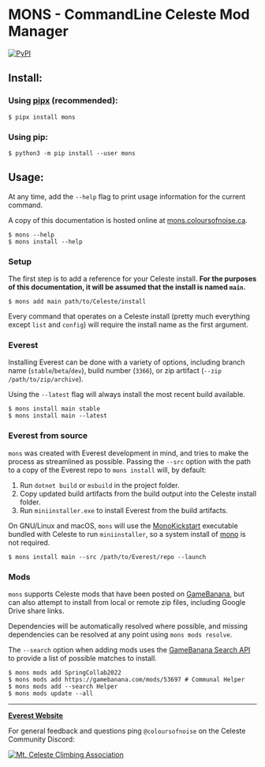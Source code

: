 # MONS - CommandLine Celeste Mod Manager

[![PyPI](https://img.shields.io/pypi/v/mons.svg)](https://pypi.python.org/pypi/mons)

<!-- sphinx start -->
## Install:
### Using [pipx](https://pypa.github.io/pipx/) (recommended):
```console
$ pipx install mons
```

### Using pip:
```console
$ python3 -m pip install --user mons
```

## Usage:

At any time, add the `--help` flag to print usage information for the current command.

A copy of this documentation is hosted online at [mons.coloursofnoise.ca](https://mons.coloursofnoise.ca).

```console
$ mons --help
$ mons install --help
```

### Setup
The first step is to add a reference for your Celeste install. **For the purposes of this documentation, it will be assumed that the install is named `main`.**

```console
$ mons add main path/to/Celeste/install
```

Every command that operates on a Celeste install (pretty much everything except `list` and `config`) will require the install name as the first argument.

### Everest
Installing Everest can be done with a variety of options, including branch name (`stable`/`beta`/`dev`), build number (`3366`), or zip artifact (`--zip /path/to/zip/archive`).

Using the `--latest` flag will always install the most recent build available.

```console
$ mons install main stable
$ mons install main --latest
```

### Everest from source
`mons` was created with Everest development in mind, and tries to make the process as streamlined as possible. Passing the `--src` option with the path to a copy of the Everest repo to `mons install` will, by default:

1. Run `dotnet build` or `msbuild` in the project folder.
2. Copy updated build artifacts from the build output into the Celeste install folder.
3. Run `miniinstaller.exe` to install Everest from the build artifacts.

On GNU/Linux and macOS, `mons` will use the [MonoKickstart](https://github.com/flibitijibibo/MonoKickstart) executable bundled with Celeste to run `miniinstaller`, so a system install of [mono](https://www.mono-project.com/) is not required.

```console
$ mons install main --src /path/to/Everest/repo --launch
```

### Mods
`mons` supports Celeste mods that have been posted on [GameBanana](https://gamebanana.com/games/6460), but can also attempt to install from local or remote zip files, including Google Drive share links.

Dependencies will be automatically resolved where possible, and missing dependencies can be resolved at any point using `mons mods resolve`.

The `--search` option when adding mods uses the [GameBanana Search API](https://github.com/max4805/RandomStuffWebsite/blob/main/README.md#gamebanana-search-api) to provide a list of possible matches to install.

```console
$ mons mods add SpringCollab2022
$ mons mods add https://gamebanana.com/mods/53697 # Communal Helper
$ mons mods add --search Helper
$ mons mods update --all
```

<!-- sphinx end -->
-----

**[Everest Website](https://everestapi.github.io/)**

For general feedback and questions ping `@coloursofnoise` on the Celeste Community Discord:

<a href="https://discord.gg/celeste"><img alt="Mt. Celeste Climbing Association" src="https://discordapp.com/api/guilds/403698615446536203/embed.png?style=banner2" /></a>

